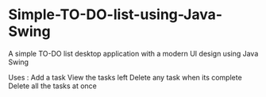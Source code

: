 # Simple-TO-DO-list-using-Java-Swing
A simple TO-DO list desktop application with a modern UI design using Java Swing

Uses :
  Add a task
  View the tasks left
  Delete any task when its complete
  Delete all the tasks at once
